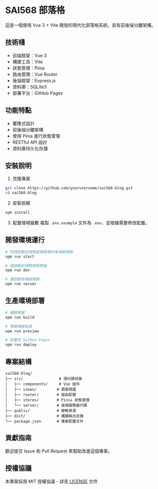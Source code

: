 # SAI568 部落格

這是一個使用 Vue 3 + Vite 開發的現代化部落格系統，具有前後端分離架構。

## 技術棧

- 前端框架：Vue 3
- 構建工具：Vite
- 狀態管理：Pinia
- 路由管理：Vue Router
- 後端框架：Express.js
- 資料庫：SQLite3
- 部署平台：GitHub Pages

## 功能特點

- 響應式設計
- 前後端分離架構
- 使用 Pinia 進行狀態管理
- RESTful API 設計
- 資料庫持久化存儲

## 安裝說明

1. 克隆專案
```bash
git clone https://github.com/yourusername/sai568-blog.git
cd sai568-blog
```

2. 安裝依賴
```bash
npm install
```

3. 配置環境變數
複製 `.env.example` 文件為 `.env`，並根據需要修改配置。

## 開發環境運行

```bash
# 同時啟動前端開發服務器和後端服務器
npm run start

# 僅啟動前端開發服務器
npm run dev

# 僅啟動後端服務器
npm run server
```

## 生產環境部署

```bash
# 構建專案
npm run build

# 預覽構建結果
npm run preview

# 部署到 GitHub Pages
npm run deploy
```

## 專案結構

```
sai568-blog/
├── src/                # 源代碼目錄
│   ├── components/     # Vue 組件
│   ├── views/         # 頁面視圖
│   ├── router/        # 路由配置
│   ├── stores/        # Pinia 狀態管理
│   └── server/        # 後端服務器代碼
├── public/            # 靜態資源
├── dist/              # 構建輸出目錄
└── package.json       # 專案配置文件
```

## 貢獻指南

歡迎提交 Issue 和 Pull Request 來幫助改進這個專案。

## 授權協議

本專案採用 MIT 授權協議 - 詳見 [LICENSE](LICENSE) 文件